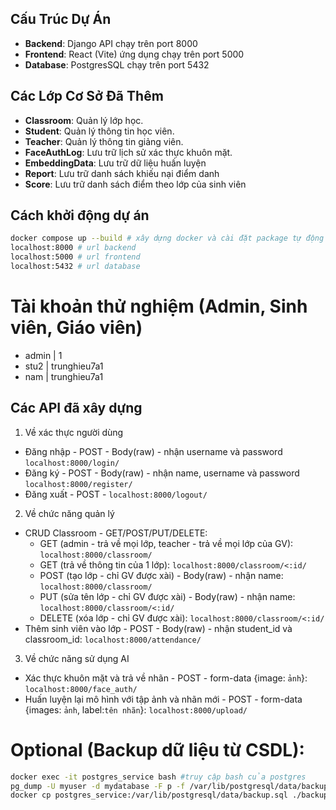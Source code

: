 ## Cấu Trúc Dự Án

- **Backend**: Django API chạy trên port 8000
- **Frontend**: React (Vite) ứng dụng chạy trên port 5000
- **Database**: PostgresSQL chạy trên port 5432

## Các Lớp Cơ Sở Đã Thêm
- **Classroom**: Quản lý lớp học.
- **Student**: Quản lý thông tin học viên.
- **Teacher**: Quản lý thông tin giảng viên.
- **FaceAuthLog**: Lưu trữ lịch sử xác thực khuôn mặt.
- **EmbeddingData**: Lưu trữ dữ liệu huấn luyện
- **Report**: Lưu trữ danh sách khiếu nại điểm danh
- **Score**: Lưu trữ danh sách điểm theo lớp của sinh viên

## Cách khởi động dự án
```bash
docker compose up --build # xây dựng docker và cài đặt package tự động
localhost:8000 # url backend
localhost:5000 # url frontend
localhost:5432 # url database
```

# Tài khoản thử nghiệm (Admin, Sinh viên, Giáo viên)
- admin | 1 
- stu2 | trunghieu7a1
- nam | trunghieu7a1

## Các API đã xây dựng
1. Về xác thực người dùng
- Đăng nhập - POST - Body(raw) - nhận username và password ```localhost:8000/login/```
- Đăng ký - POST - Body(raw) - nhận name, username và password ```localhost:8000/register/```
- Đăng xuất - POST - ```localhost:8000/logout/```

2. Về chức năng quản lý
- CRUD Classroom - GET/POST/PUT/DELETE: 
    + GET (admin - trả về mọi lớp, teacher - trả về mọi lớp của GV): ```localhost:8000/classroom/```
    + GET (trả về thông tin của 1 lớp): ```localhost:8000/classroom/<:id/```
    + POST (tạo lớp - chỉ GV được xài) - Body(raw) - nhận name: ```localhost:8000/classroom/```
    + PUT (sửa tên lớp - chỉ GV được xài) - Body(raw) - nhận name: ```localhost:8000/classroom/<:id/```
    + DELETE (xóa lớp - chỉ GV được xài): ```localhost:8000/classroom/<:id/```
- Thêm sinh viên vào lớp - POST - Body(raw) - nhận student_id và classroom_id: ```localhost:8000/attendance/```

3. Về chức năng sử dụng AI
- Xác thực khuôn mặt và trả về nhãn - POST - form-data {image: `ảnh`}: ```localhost:8000/face_auth/```
- Huấn luyện lại mô hình với tập ảnh và nhãn mới - POST - form-data {images: `ảnh`, label:`tên nhãn`}: ```localhost:8000/upload/```

# Optional (Backup dữ liệu từ CSDL):
```bash
docker exec -it postgres_service bash #truy cập bash của postgres
pg_dump -U myuser -d mydatabase -F p -f /var/lib/postgresql/data/backup.sql #tạo backup
docker cp postgres_service:/var/lib/postgresql/data/backup.sql ./backup.sql #copy backup ra thư mục làm việc ngoài docker
```